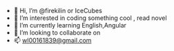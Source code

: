 - 👋 Hi, I’m @firekilin or IceCubes
- 👀 I’m interested in coding something cool , read novel
- 🌱 I’m currently learning English,Angular
- 💞️ I’m looking to collaborate on 
- 📫 wl00161839@gmail.com

<!---
firekilin/firekilin is a ✨ special ✨ repository because its `README.md` (this file) appears on your GitHub profile.
You can click the Preview link to take a look at your changes.
--->
